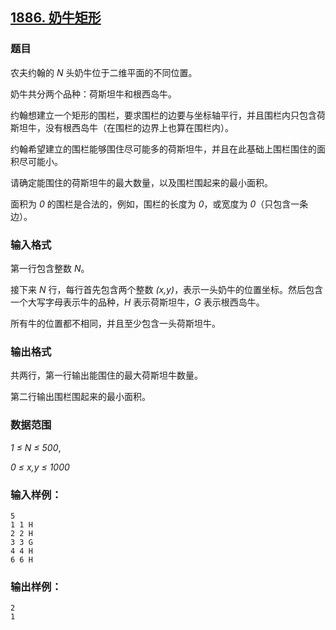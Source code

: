 ## [1886. 奶牛矩形](https://www.acwing.com/problem/content/1888/)

### 题目

农夫约翰的 *N* 头奶牛位于二维平面的不同位置。

奶牛共分两个品种：荷斯坦牛和根西岛牛。

约翰想建立一个矩形的围栏，要求围栏的边要与坐标轴平行，并且围栏内只包含荷斯坦牛，没有根西岛牛（在围栏的边界上也算在围栏内）。

约翰希望建立的围栏能够围住尽可能多的荷斯坦牛，并且在此基础上围栏围住的面积尽可能小。

请确定能围住的荷斯坦牛的最大数量，以及围栏围起来的最小面积。

面积为 *0* 的围栏是合法的，例如，围栏的长度为 *0*，或宽度为 *0*（只包含一条边）。

### 输入格式

第一行包含整数 *N*。

接下来 *N* 行，每行首先包含两个整数 *(x,y)*，表示一头奶牛的位置坐标。然后包含一个大写字母表示牛的品种，*H* 表示荷斯坦牛，*G* 表示根西岛牛。

所有牛的位置都不相同，并且至少包含一头荷斯坦牛。

### 输出格式

共两行，第一行输出能围住的最大荷斯坦牛数量。

第二行输出围栏围起来的最小面积。

### 数据范围

*1 ≤ N ≤ 500*,

*0 ≤ x,y ≤ 1000*

### 输入样例：

```
5
1 1 H
2 2 H
3 3 G
4 4 H
6 6 H
```

### 输出样例：

```
2
1
```
